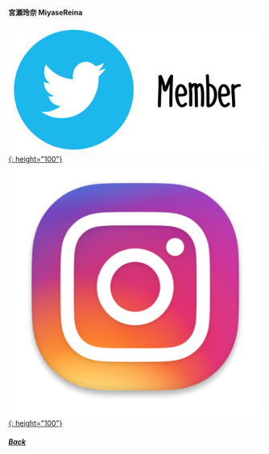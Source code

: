 #### 宮瀬玲奈 MiyaseReina  
[![twitter_@reinyan_0526](../../../Img/Icon_Twitter_Mem.PNG){: height="100"}](https://www.twitter.com/reinyan_0526) [![instagram_@reinyan_0526](../../../Img/Icon_Instagram.PNG){: height="100"}](https://www.instagram.com/reinyan_0526/)
##### [Back](../../../readme.md)
